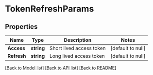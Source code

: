 # TokenRefreshParams

## Properties
Name | Type | Description | Notes
------------ | ------------- | ------------- | -------------
**Access** | **string** | Short lived access token | [default to null]
**Refresh** | **string** | Long lived access token | [default to null]

[[Back to Model list]](../README.md#documentation-for-models) [[Back to API list]](../README.md#documentation-for-api-endpoints) [[Back to README]](../README.md)


